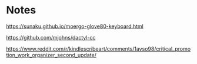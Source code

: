 # Notes
https://sunaku.github.io/moergo-glove80-keyboard.html

https://github.com/mjohns/dactyl-cc

https://www.reddit.com/r/kindlescribeart/comments/1avso98/critical_promotion_work_organizer_second_update/

